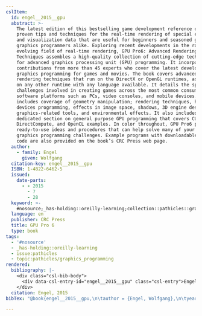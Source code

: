```yaml
---
cslItem:
  id: engel__2015__gpu
  abstract: >-
    The latest edition of this bestselling game development reference offers
    proven tips and techniques for the real-time rendering of special effects
    and visualization data that are useful for beginners and seasoned game and
    graphics programmers alike. Exploring recent developments in the rapidly
    evolving field of real-time rendering, GPU Pro6: Advanced Rendering
    Techniques assembles a high-quality collection of cutting-edge techniques
    for advanced graphics processing unit (GPU) programming. It incorporates
    contributions from more than 45 experts who cover the latest developments in
    graphics programming for games and movies. The book covers advanced
    rendering techniques that run on the DirectX or OpenGL runtimes, as well as
    on any other runtime with any language available. It details the specific
    challenges involved in creating games across the most common consumer
    software platforms such as PCs, video consoles, and mobile devices. The book
    includes coverage of geometry manipulation; rendering techniques, handheld
    devices programming, effects in image space, shadows, 3D engine design,
    graphics-related tools, and environmental effects. It also includes a
    dedicated section on general purpose GPU programming that covers CUDA,
    DirectCompute, and OpenCL examples. In color throughout, GPU Pro6 presents
    ready-to-use ideas and procedures that can help solve many of your daily
    graphics programming challenges. Example programs with downloadable source
    code are also provided on the book’s CRC Press web page.
  author:
    - family: Engel
      given: Wolfgang
  citation-key: engel__2015__gpu
  ISBN: 1-4822-6462-5
  issued:
    date-parts:
      - - 2015
        - 7
        - 28
  keyword: >-
    #nosource;_has-holding::oreilly-learning;collection::pathicles::graphics_programming
  language: en
  publisher: CRC Press
  title: GPU Pro 6
  type: book
tags:
  - '#nosource'
  - _has-holding::oreilly-learning
  - issue:pathicles
  - topic:pathicles/graphics_programming
rendered:
  bibliography: |-
    <div class="csl-bib-body">
      <div data-csl-entry-id="engel__2015__gpu" class="csl-entry">Engel, W. 2015 <i>GPU Pro 6</i>. CRC Press.</div>
    </div>
  citation: Engel, 2015
bibTex: "@book{engel__2015__gpu,\n\tauthor = {Engel, Wolfgang},\n\tyear = {2015},\n\tmonth = {jul 28},\n\tpublisher = {CRC Press},\n\ttitle = {GPU {Pro} 6},\n}\n\n"

---
```

